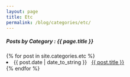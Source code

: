```yaml
---
layout: page
title: Etc
permalink: /blog/categories/etc/
---
```


<h5> Posts by Category : {{ page.title }} </h5> 

<div class="card">
{% for post in site.categories.etc %}
 <li class="category-posts"><span>{{ post.date | date_to_string }}</span> &nbsp; <a href="{{ post.url }}">{{ post.title }}</a></li>
{% endfor %}
</div>
